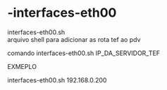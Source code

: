 # -interfaces-eth00


 interfaces-eth00.sh  
arquivo shell para adicionar as rota tef ao pdv 


comando  interfaces-eth00.sh  IP_DA_SERVIDOR_TEF

EXMEPLO

 interfaces-eth00.sh   192.168.0.200
